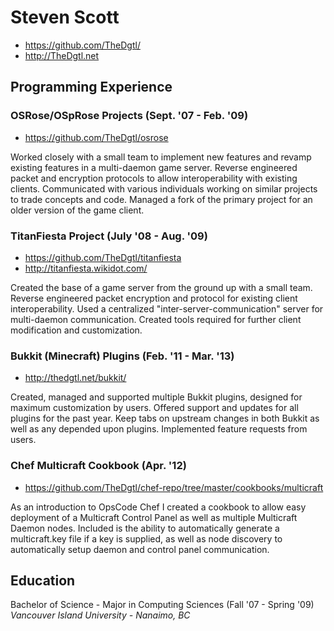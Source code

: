 # Steven Scott #
* https://github.com/TheDgtl/
* http://TheDgtl.net

## Programming Experience ##
### OSRose/OSpRose Projects (Sept. '07 - Feb. '09)
* https://github.com/TheDgtl/osrose

Worked closely with a small team to implement new features and revamp existing features in a multi-daemon game server. Reverse engineered packet and encryption protocols to allow interoperability with existing clients. Communicated with various individuals working on similar projects to trade concepts and code. Managed a fork of the primary project for an older version of the game client.

### TitanFiesta Project (July '08 - Aug. '09)
* https://github.com/TheDgtl/titanfiesta
* http://titanfiesta.wikidot.com/

Created the base of a game server from the ground up with a small team. Reverse engineered packet encryption and protocol for existing client interoperability. Used a centralized "inter-server-communication" server for multi-daemon communication. Created tools required for further client modification and customization.

### Bukkit (Minecraft) Plugins (Feb. '11 - Mar. '13)
* http://thedgtl.net/bukkit/

Created, managed and supported multiple Bukkit plugins, designed for maximum customization by users. Offered support and updates for all plugins for the past year. Keep tabs on upstream changes in both Bukkit as well as any depended upon plugins. Implemented feature requests from users.

### Chef Multicraft Cookbook (Apr. '12)
* https://github.com/TheDgtl/chef-repo/tree/master/cookbooks/multicraft

As an introduction to OpsCode Chef I created a cookbook to allow easy deployment of a Multicraft Control Panel as well as multiple Multicraft Daemon nodes. Included is the ability to automatically generate a multicraft.key file if a key is supplied, as well as node discovery to automatically setup daemon and control panel communication.

## Education
Bachelor of Science - Major in Computing Sciences (Fall '07 - Spring '09)
*Vancouver Island University - Nanaimo, BC*
